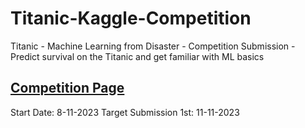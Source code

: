# Titanic-Kaggle-Competition
Titanic - Machine Learning from Disaster - Competition Submission - Predict survival on the Titanic and get familiar with ML basics
## [Competition Page](https://www.kaggle.com/competitions/titanic/overview)
Start Date: 8-11-2023
Target Submission 1st: 11-11-2023


